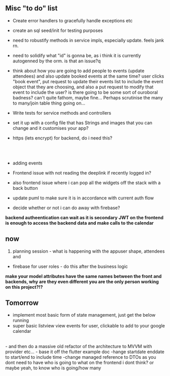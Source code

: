 Misc "to do" list
---
- Create error handlers to gracefully handle exceptions etc
- create an sql seed/init for testing purposes
- need to robustify methods in service impls, especially update. feels jank rn.
- need to solidify what "id" is gonna be, as i think it is currently autogenned by the orm. is that an issue?q

- think about how you are going to add people to events (update attendees) and also update booked events at the same time? user clicks "book event", put request to update their events list to include the event object that they are choosing, and also a put request to modify that event to include the user? is there going to be some sort of ouroboral badness? can't quite fathom, maybe fine... Perhaps scrutinise the many to many/join table thing going on...

- Write tests for service methods and controllers
- set it up with a config file that has Strings and images that you can change and it customises your app?

- https (lets encrypt) for backend, do i need this? 

<br></br>
- adding events

- Frontend issue with not reading the deeplink if recently logged in? 

- also frontend issue where i can pop all the widgets off the stack with a back button

- update puml to make sure it is in accordance with current auth flow
- decide whether or not i can do away with firebase?
    
__backend autheentication can wait as it is secondary__
__JWT on the frontend is enough to access the backend data and make calls to the calendar__
## now
1) planning session - what is happening with the appuser shape, attendees and

- firebase for user roles - do this after the business logic


**make your model attributes have the same names between the front and backends, why are they even different you are the only person working on this project?!?**

## Tomorrow
- implement most basic form of state management, just get the below running
- super basic listview view events for user, clickable to add to your google calendar
<br>
- and then do a massive old refactor of the architecture to MVVM with provider etc...
- base it off the flutter example doc
-hange startdate enddate to start/end to include time
-change managed reference to DTOs as you dont need to have who is going to what on the frontend i dont think? or maybe yeah, to know who is going/how many